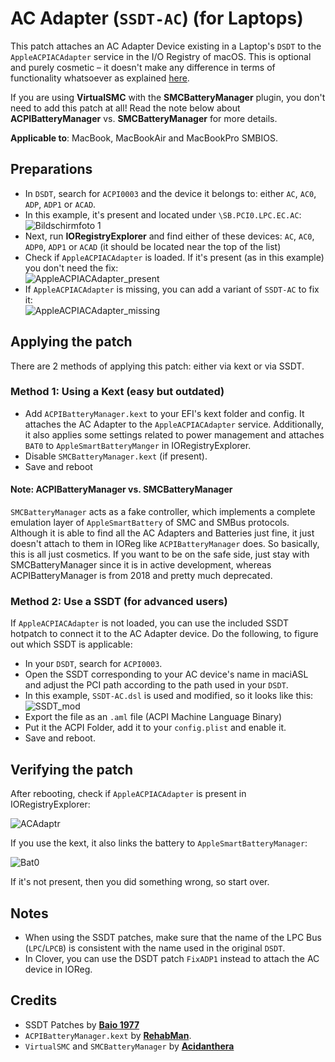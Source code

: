 # AC Adapter (`SSDT-AC`) (for Laptops)
This patch attaches an AC Adapter Device existing in a Laptop's `DSDT` to the `AppleACPIACAdapter` service in the I/O Registry of macOS. This is optional and purely cosmetic – it doesn't make any difference in terms of functionality whatsoever as explained [here](https://github.com/acidanthera/bugtracker/issues/1808).

If you are using **VirtualSMC** with the **SMCBatteryManager** plugin, you don't need to add this patch at all! Read the note below about **ACPIBatteryManager** vs. **SMCBatteryManager** for more details.

**Applicable to**: MacBook, MacBookAir and MacBookPro SMBIOS. 

## Preparations
- In `DSDT`, search for `ACPI0003` and the device it belongs to: either `AC`, `AC0`, `ADP`, `ADP1` or `ACAD`. 
- In this example, it's present and located under `\SB.PCI0.LPC.EC.AC`: 
	![Bildschirmfoto 1](https://user-images.githubusercontent.com/76865553/139686755-00929243-000b-459d-9d02-5ab9b0f720c6.png)
- Next, run **IORegistryExplorer** and find either of these devices: `AC`, `AC0`, `ADP0`, `ADP1` or `ACAD` (it should be located near the top of the list)
- Check if `AppleACPIACAdapter` is loaded. If it's present (as in this example) you don't need the fix:</br> ![AppleACPIACAdapter_present](https://user-images.githubusercontent.com/76865553/139686991-d0104672-31f1-4ccf-949b-cd44ff9a4537.png)
- If `AppleACPIACAdapter` is missing, you can add a variant of `SSDT-AC` to fix it: </br>![AppleACPIACAdapter_missing](https://user-images.githubusercontent.com/76865553/139687029-acdd7853-6d7c-43fc-b421-f2c718af45c2.png)

## Applying the patch
There are 2 methods of applying this patch: either via kext or via SSDT. 

### Method 1: Using a Kext (easy but outdated)
- Add `ACPIBatteryManager.kext` to your EFI's kext folder and config. It attaches the AC Adapter to the `AppleACPIACAdapter` service. Additionally, it also applies some settings related to power management and attaches `BAT0` to `AppleSmartBatteryManger` in IORegistryExplorer.
- Disable `SMCBatteryManager.kext` (if present).
- Save and reboot

#### Note: ACPIBatteryManager vs. SMCBatteryManager
`SMCBatteryManager` acts as a fake controller, which implements a complete emulation layer of `AppleSmartBattery` of SMC and SMBus protocols. Although it is able to find all the AC Adapters and Batteries just fine, it just doesn't attach to them in IOReg like `ACPIBatteryManager` does. So basically, this is all just cosmetics. If you want to be on the safe side, just stay with SMCBatteryManager since it is in active development, whereas ACPIBatteryManager is from 2018 and pretty much deprecated.

### Method 2: Use a SSDT (for advanced users)
If `AppleACPIACAdapter` is not loaded, you can use the included SSDT hotpatch to connect it to the AC Adapter device. Do the following, to figure out which SSDT is applicable:

- In your `DSDT`, search for `ACPI0003`. 
- Open the SSDT corresponding to your AC device's name in maciASL and adjust the PCI path according to the path used in your `DSDT`.
- In this example, `SSDT-AC.dsl` is used and modified, so it looks like this: ![SSDT_mod](https://user-images.githubusercontent.com/76865553/139687058-6fad207b-019a-4253-a91e-c87011f17922.png)</br>
- Export the file as an `.aml` file (ACPI Machine Language Binary)
- Put it the ACPI Folder, add it to your `config.plist` and enable it.
- Save and reboot.

## Verifying the patch
After rebooting, check if `AppleACPIACAdapter` is present in IORegistryExplorer:

![ACAdaptr](https://user-images.githubusercontent.com/76865553/146288651-24a88e8a-fc8e-4354-b54f-7e96de2e6cfd.png)

If you use the kext, it also links the battery to `AppleSmartBatteryManager`:

![Bat0](https://user-images.githubusercontent.com/76865553/146288737-8284846d-8fc1-489b-96f6-bb5b804828ab.png)

If it's not present, then you did something wrong, so start over.

## Notes
- When using the SSDT patches, make sure that the name of the LPC Bus (`LPC`/`LPCB`) is consistent with the name used in the original `DSDT`.
- In Clover, you can use the DSDT patch `FixADP1` instead to attach the AC device in IOReg.

## Credits
- SSDT Patches by [**Baio 1977**](https://github.com/Baio1977/OC-Little-Translated/tree/main/01_Adding_missing_Devices_and_enabling_Features/AC%20Adapter%20FIX%20(SSDT-AC%5CAC0%5CADP0%5CADP1%5CACAD))
- `ACPIBatteryManager.kext` by [**RehabMan**](https://bitbucket.org/RehabMan/os-x-acpi-battery-driver/src/master/).
- `VirtualSMC` and `SMCBatteryManager` by [**Acidanthera**](https://github.com/acidanthera/VirtualSMC)

